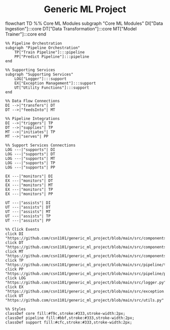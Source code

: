 <h1 align="center"><b>Generic ML Project</b></h1>

flowchart TD
    %% Core ML Modules
    subgraph "Core ML Modules"
        DI["Data Ingestion"]:::core
        DT["Data Transformation"]:::core
        MT["Model Trainer"]:::core
    end

    %% Pipeline Orchestration
    subgraph "Pipeline Orchestration"
        TP["Train Pipeline"]:::pipeline
        PP["Predict Pipeline"]:::pipeline
    end

    %% Supporting Services
    subgraph "Supporting Services"
        LOG["Logger"]:::support
        EX["Exception Management"]:::support
        UT["Utility Functions"]:::support
    end

    %% Data Flow Connections
    DI -->|"transfers"| DT
    DT -->|"feedsInto"| MT

    %% Pipeline Integrations
    DI -->|"triggers"| TP
    DT -->|"supplies"| TP
    MT -->|"initiates"| TP
    MT -->|"serves"| PP

    %% Support Services Connections
    LOG ---|"supports"| DI
    LOG ---|"supports"| DT
    LOG ---|"supports"| MT
    LOG ---|"supports"| TP
    LOG ---|"supports"| PP

    EX ---|"monitors"| DI
    EX ---|"monitors"| DT
    EX ---|"monitors"| MT
    EX ---|"monitors"| TP
    EX ---|"monitors"| PP

    UT ---|"assists"| DI
    UT ---|"assists"| DT
    UT ---|"assists"| MT
    UT ---|"assists"| TP
    UT ---|"assists"| PP

    %% Click Events
    click DI "https://github.com/csn1101/generic_ml_project/blob/main/src/components/data_ingestion.py"
    click DT "https://github.com/csn1101/generic_ml_project/blob/main/src/components/data_transformation.py"
    click MT "https://github.com/csn1101/generic_ml_project/blob/main/src/components/model_trainer.py"
    click TP "https://github.com/csn1101/generic_ml_project/blob/main/src/pipeline/train_pipeline.py"
    click PP "https://github.com/csn1101/generic_ml_project/blob/main/src/pipeline/predict_pipeline.py"
    click LOG "https://github.com/csn1101/generic_ml_project/blob/main/src/logger.py"
    click EX "https://github.com/csn1101/generic_ml_project/blob/main/src/exception.py"
    click UT "https://github.com/csn1101/generic_ml_project/blob/main/src/utils.py"

    %% Styles
    classDef core fill:#f9c,stroke:#333,stroke-width:2px;
    classDef pipeline fill:#bbf,stroke:#333,stroke-width:2px;
    classDef support fill:#cfc,stroke:#333,stroke-width:2px;